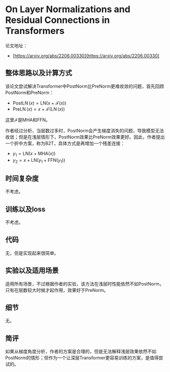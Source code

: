 # On Layer Normalizations and Residual Connections in Transformers

论文地址：

- [https://arxiv.org/abs/2206.00330](https://arxiv.org/abs/2206.00330)



## 整体思路以及计算方式

该论文尝试解决Transformer中PostNorm比PreNorm更难收敛的问题，首先回顾PostNorm和PreNorm：

- $\operatorname{PostLN}(x)=\mathrm{LN}(x+\mathcal{F}(x))$
- $\operatorname{PreLN}(x)=x+\mathcal{F}(\operatorname{LN}(x))$

这里$\mathcal F$是$\mathrm{MHA}$和$\mathrm{FFN}$。

作者经过分析，当层数过多时，PostNorm会产生梯度消失的问题，导致模型无法收敛；但是在浅层情形下，PostNorm效果比PreNorm效果更好。因此，作者提出一个折中方案，称为B2T，具体方式是再增加一个残差连接：

- $y_1 =\mathrm{LN}(x+\mathrm{MHA}(x))$
- $y_2 =x+\mathrm{LN}(y_1+\mathrm{FFN}(y_1))$



## 时间复杂度

不考虑。



## 训练以及loss

不考虑。



## 代码

无，但是实现起来很简单。



## 实验以及适用场景

适用所有场景，不过根据作者的实验，该方法在浅层时性能依然不如PostNorm，只有在层数较大时候才起作用，效果好于PreNorm。



## 细节

无。



## 简评

如果从梯度角度分析，作者的方案是合理的，但是无法解释浅层效果依然不如PostNorm的情形；但作为一个让深层Transformer更容易训练的方案，是值得尝试的。